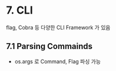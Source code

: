 # 7. CLI
flag, Cobra 등 다양한 CLI Framework 가 있음

## 7.1 Parsing Commainds
- os.args 로 Command, Flag 파싱 가능